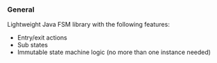 ### General

Lightweight Java FSM library with the following features:

* Entry/exit actions
* Sub states
* Immutable state machine logic (no more than one instance needed) 
